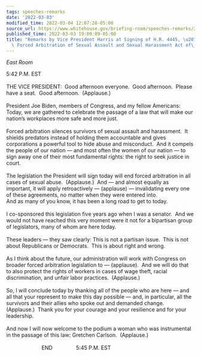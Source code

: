 ```yaml
---
tags: speeches-remarks
date: '2022-03-03'
modified_time: 2022-03-04 12:07:28-05:00
source_url: https://www.whitehouse.gov/briefing-room/speeches-remarks/2022/03/03/remarks-by-vice-president-harris-at-signing-of-h-r-4445-ending-the-forced-arbitration-of-sexual-assault-and-sexual-harassment-act-of-2021/
published_time: 2022-03-03 19:09:09-05:00
title: "Remarks by Vice President Harris at Signing of H.R. 4445, \u201CEnding the\
  \ Forced Arbitration of Sexual Assault and Sexual Harassment Act of\_2021\u201D"
---
```

 
*East Room*

5:42 P.M. EST  
   
THE VICE PRESIDENT:  Good afternoon everyone.  Good afternoon.  Please
have a seat.  Good afternoon.  (Applause.)   
   
President Joe Biden, members of Congress, and my fellow Americans:
Today, we are gathered to celebrate the passage of a law that will make
our nation’s workplaces more safe and more just.  
   
Forced arbitration silences survivors of sexual assault and harassment. 
It shields predators instead of holding them accountable and gives
corporations a powerful tool to hide abuse and misconduct.  And it
compels the people of our nation — and most often the women of our
nation — to sign away one of their most fundamental rights: the right to
seek justice in court.  
   
The legislation the President will sign today will end forced
arbitration in all cases of sexual abuse.  (Applause.)  And — and almost
equally as important, it will apply retroactively — (applause) —
invalidating every one of these agreements, no matter when they were
entered into.  
And as many of you know, it has been a long road to get to today.    
   
I co-sponsored this legislation five years ago when I was a senator. 
And we would not have reached this very moment were it not for a
bipartisan group of legislators, many of whom are here today.  
   
These leaders — they saw clearly: This is not a partisan issue.  This is
not about Republicans or Democrats.  This is about right and wrong.  
   
As I think about the future, our administration will work with Congress
on broader forced arbitration legislation to — (applause).  And we will
do that to also protect the rights of workers in cases of wage theft,
racial discrimination, and unfair labor practices.  (Applause.)   
   
So, I will conclude today by thanking all of the people who are here —
and all that your represent to make this day possible — and, in
particular, all the survivors and their allies who spoke out and
demanded change.  (Applause.)  Thank you for your courage and your
resilience and for your leadership.    
   
And now I will now welcome to the podium a woman who was instrumental in
the passage of this law: Gretchen Carlson.  (Applause.)   
   
                        END                5:45 P.M. EST  
 
